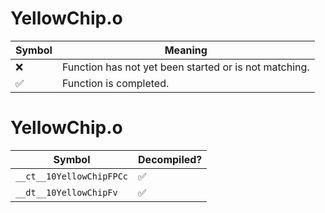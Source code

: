 # YellowChip.o
| Symbol | Meaning 
| ------------- | ------------- 
| :x: | Function has not yet been started or is not matching. 
| :white_check_mark: | Function is completed. 


# YellowChip.o
| Symbol | Decompiled? |
| ------------- | ------------- |
| `__ct__10YellowChipFPCc` | :white_check_mark: |
| `__dt__10YellowChipFv` | :white_check_mark: |

